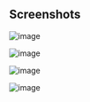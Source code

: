## Screenshots
![image](https://github.com/user-attachments/assets/5ee844b1-511b-4abf-94fb-4ca6aaec0651)

![image](https://github.com/user-attachments/assets/fc6dfa7f-b5df-4b69-b0be-b7db730c133e)

![image](https://github.com/user-attachments/assets/d0587491-12d0-4a0b-ac9d-02cccc4c3621)

![image](https://github.com/user-attachments/assets/feb175ea-03dd-4e5d-a7b9-e235c95d0915)
